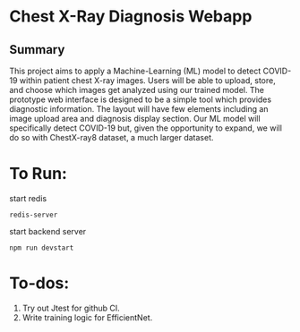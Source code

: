 # Chest X-Ray Diagnosis Webapp
## Summary

This project aims to apply a Machine-Learning (ML) model to detect COVID-19 within patient chest X-ray images. Users will be able to upload, store, and choose which images get analyzed using our trained model. The prototype web interface is designed to be a simple tool which provides diagnostic information. The layout will have few elements including an image upload area and diagnosis display section. Our ML model will specifically detect COVID-19 but, given the opportunity to expand, we will do so with ChestX-ray8 dataset, a much larger dataset.

# To Run:
start redis
```
redis-server
```
start backend server
```
npm run devstart
```

# To-dos:
1. Try out Jtest for github CI.
2. Write training logic for EfficientNet.

